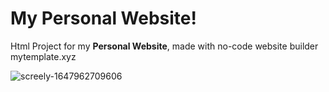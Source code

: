 # My Personal Website!

Html Project for my **Personal Website**, made with no-code website builder mytemplate.xyz





![screely-1647962709606](https://user-images.githubusercontent.com/94073410/159518271-eeb5e915-edff-46b8-b470-ed40463ee8c7.png)
